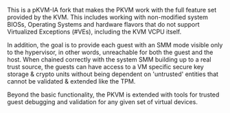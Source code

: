 This is a pKVM-IA fork that makes the PKVM work with the full feature set
provided by the KVM. This includes working with non-modified system BIOSs,
Operating Systems and hardware flavors that do not support Virtualized
Exceptions (#VEs), including the KVM VCPU itself.

In addition, the goal is to provide each guest with an SMM mode visible
only to the hypervisor, in other words, unreachable for both the guest
and the host. When chained correctly with the system SMM building up to a
real trust source, the guests can have access to a VM specific secure key
storage & crypto units without being dependent on 'untrusted' entities
that cannot be validated & extended like the TPM.

Beyond the basic functionality, the PKVM is extended with tools for trusted
guest debugging and validation for any given set of virtual devices.
